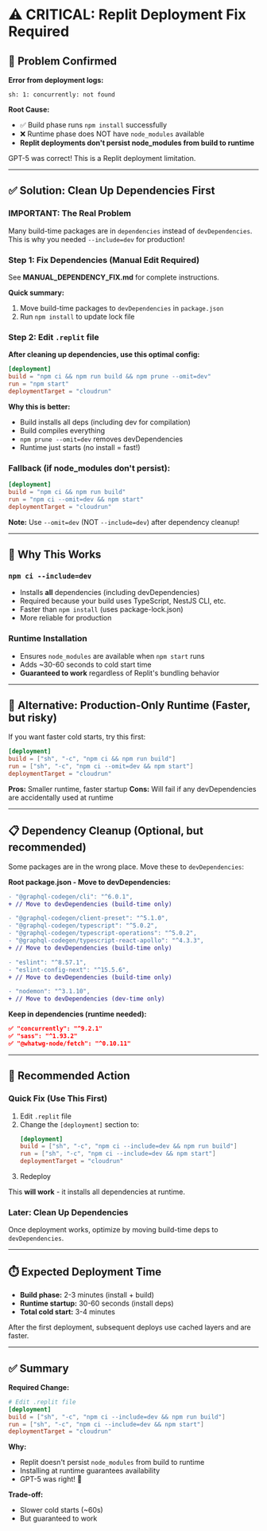 # ⚠️ CRITICAL: Replit Deployment Fix Required

## 🔴 Problem Confirmed

**Error from deployment logs:**
```
sh: 1: concurrently: not found
```

**Root Cause:**
- ✅ Build phase runs `npm install` successfully
- ❌ Runtime phase does NOT have `node_modules` available
- **Replit deployments don't persist node_modules from build to runtime**

GPT-5 was correct! This is a Replit deployment limitation.

---

## ✅ Solution: Clean Up Dependencies First

### **IMPORTANT: The Real Problem**

Many build-time packages are in `dependencies` instead of `devDependencies`. This is why you needed `--include=dev` for production!

### **Step 1: Fix Dependencies (Manual Edit Required)**

See **MANUAL_DEPENDENCY_FIX.md** for complete instructions.

**Quick summary:**
1. Move build-time packages to `devDependencies` in `package.json`
2. Run `npm install` to update lock file

### **Step 2: Edit `.replit` file**

**After cleaning up dependencies, use this optimal config:**

```toml
[deployment]
build = "npm ci && npm run build && npm prune --omit=dev"
run = "npm start"
deploymentTarget = "cloudrun"
```

**Why this is better:**
- Build installs all deps (including dev for compilation)
- Build compiles everything
- `npm prune --omit=dev` removes devDependencies
- Runtime just starts (no install = fast!)

### **Fallback (if node_modules don't persist):**

```toml
[deployment]
build = "npm ci && npm run build"
run = "npm ci --omit=dev && npm start"
deploymentTarget = "cloudrun"
```

**Note:** Use `--omit=dev` (NOT `--include=dev`) after dependency cleanup!

---

## 🤔 Why This Works

### **`npm ci --include=dev`**
- Installs **all** dependencies (including devDependencies)
- Required because your build uses TypeScript, NestJS CLI, etc.
- Faster than `npm install` (uses package-lock.json)
- More reliable for production

### **Runtime Installation**
- Ensures `node_modules` are available when `npm start` runs
- Adds ~30-60 seconds to cold start time
- **Guaranteed to work** regardless of Replit's bundling behavior

---

## 🎯 Alternative: Production-Only Runtime (Faster, but risky)

If you want faster cold starts, try this first:

```toml
[deployment]
build = ["sh", "-c", "npm ci && npm run build"]
run = ["sh", "-c", "npm ci --omit=dev && npm start"]
deploymentTarget = "cloudrun"
```

**Pros:** Smaller runtime, faster startup
**Cons:** Will fail if any devDependencies are accidentally used at runtime

---

## 📋 Dependency Cleanup (Optional, but recommended)

Some packages are in the wrong place. Move these to `devDependencies`:

**Root package.json - Move to devDependencies:**
```diff
- "@graphql-codegen/cli": "^6.0.1",
+ // Move to devDependencies (build-time only)

- "@graphql-codegen/client-preset": "^5.1.0",
- "@graphql-codegen/typescript": "^5.0.2",
- "@graphql-codegen/typescript-operations": "^5.0.2",
- "@graphql-codegen/typescript-react-apollo": "^4.3.3",
+ // Move to devDependencies (build-time only)

- "eslint": "^8.57.1",
- "eslint-config-next": "^15.5.6",
+ // Move to devDependencies (build-time only)

- "nodemon": "^3.1.10",
+ // Move to devDependencies (dev-time only)
```

**Keep in dependencies (runtime needed):**
```json
✅ "concurrently": "^9.2.1"
✅ "sass": "^1.93.2"
✅ "@whatwg-node/fetch": "^0.10.11"
```

---

## 🚀 Recommended Action

### **Quick Fix (Use This First)**

1. Edit `.replit` file
2. Change the `[deployment]` section to:
   ```toml
   [deployment]
   build = ["sh", "-c", "npm ci --include=dev && npm run build"]
   run = ["sh", "-c", "npm ci --include=dev && npm start"]
   deploymentTarget = "cloudrun"
   ```
3. Redeploy

This **will work** - it installs all dependencies at runtime.

### **Later: Clean Up Dependencies**

Once deployment works, optimize by moving build-time deps to `devDependencies`.

---

## ⏱️ Expected Deployment Time

- **Build phase:** 2-3 minutes (install + build)
- **Runtime startup:** 30-60 seconds (install deps)
- **Total cold start:** 3-4 minutes

After the first deployment, subsequent deploys use cached layers and are faster.

---

## ✅ Summary

**Required Change:**
```toml
# Edit .replit file
[deployment]
build = ["sh", "-c", "npm ci --include=dev && npm run build"]
run = ["sh", "-c", "npm ci --include=dev && npm start"]
deploymentTarget = "cloudrun"
```

**Why:**
- Replit doesn't persist `node_modules` from build to runtime
- Installing at runtime guarantees availability
- GPT-5 was right! 🎯

**Trade-off:**
- Slower cold starts (~60s)
- But guaranteed to work
